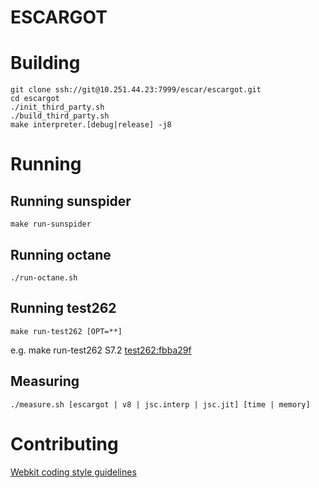 ESCARGOT
========

# Building

    git clone ssh://git@10.251.44.23:7999/escar/escargot.git
    cd escargot
    ./init_third_party.sh
    ./build_third_party.sh
    make interpreter.[debug|release] -j8

# Running

## Running sunspider
    make run-sunspider

## Running octane
    ./run-octane.sh

## Running test262
    make run-test262 [OPT=**]
e.g. make run-test262 S7.2
[test262:fbba29f](https://github.com/tc39/test262)

## Measuring
    ./measure.sh [escargot | v8 | jsc.interp | jsc.jit] [time | memory]

# Contributing

[Webkit coding style guidelines](https://www.webkit.org/coding/coding-style.html)



